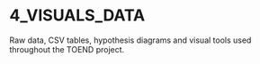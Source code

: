 # 4_VISUALS_DATA

Raw data, CSV tables, hypothesis diagrams and visual tools used throughout the TOEND project.